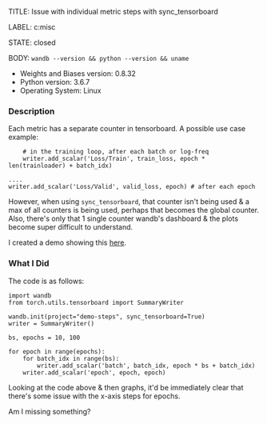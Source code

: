 TITLE:
Issue with individual metric steps with sync_tensorboard

LABEL:
c:misc

STATE:
closed

BODY:
`wandb --version && python --version && uname`

* Weights and Biases version: 0.8.32
* Python version: 3.6.7
* Operating System: Linux

### Description

Each metric has a separate counter in tensorboard. A possible use case example:
```
    # in the training loop, after each batch or log-freq
    writer.add_scalar('Loss/Train', train_loss, epoch * len(trainloader) + batch_idx)

....
writer.add_scalar('Loss/Valid', valid_loss, epoch) # after each epoch
```

However, when using `sync_tensorboard`, that counter isn't being used & a max of all counters is being used, perhaps that becomes the global counter. Also, there's only that 1 single counter wandb's dashboard & the plots become super difficult to understand. 



I created a demo showing this [here](https://app.wandb.ai/tshrjn/demo-steps/workspace?workspace=user-tshrjn).


### What I Did
The code is as follows:
```
import wandb
from torch.utils.tensorboard import SummaryWriter

wandb.init(project="demo-steps", sync_tensorboard=True)
writer = SummaryWriter()

bs, epochs = 10, 100

for epoch in range(epochs):
    for batch_idx in range(bs):
        writer.add_scalar('batch', batch_idx, epoch * bs + batch_idx)
    writer.add_scalar('epoch', epoch, epoch)
```

Looking at the code above & then graphs, it'd be immediately clear that there's some issue with the x-axis steps for epochs.


Am I missing something?

